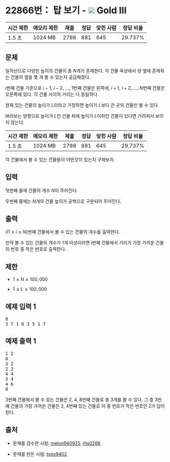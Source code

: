 # 22866번： 탑 보기 - <img src="https://static.solved.ac/tier_small/13.svg" style="height:20px" /> Gold III



| 시간 제한 | 메모리 제한 | 제출 | 정답 | 맞힌 사람 | 정답 비율 |
| --- | --- | --- | --- | --- | --- |
| 1.5 초 | 1024 MB | 2798 | 881 | 645 | 29.737% |
## 문제

일직선으로 다양한 높이의 건물이 총 $N$개가 존재한다. 각 건물 옥상에서 양 옆에 존재하는 건물의 옆을 몇 개 볼 수 있는지 궁금해졌다.

$i$번째 건물 기준으로 $i - 1$, $i - 2$, ..., $1$번째 건물은 왼쪽에, $i + 1$, $i + 2$, ..., $N$번째 건물은 오른쪽에 있다. 각 건물 사이의 거리는 다 동일하다.

현재 있는 건물의 높이가 $L$이라고 가정하면 높이가 $L$보다 큰 곳의 건물만 볼 수 있다.

바라보는 방향으로 높이가 $L$인 건물 뒤에 높이가 $L$이하인 건물이 있다면 가려져서 보이지 않는다.

| 시간 제한 | 메모리 제한 | 제출 | 정답 | 맞힌 사람 | 정답 비율 |
| --- | --- | --- | --- | --- | --- |
| 1.5 초 | 1024 MB | 2798 | 881 | 645 | 29.737% |
각 건물에서 볼 수 있는 건물들이 어떤것이 있는지 구해보자.

## 입력

첫번째 줄에 건물의 개수 $N$이 주어진다.

두번째 줄에는 $N$개의 건물 높이가 공백으로 구분되어 주어진다.

## 출력

$i(1 \le i \le N)$번째 건물에서 볼 수 있는 건물의 개수를 출력한다.

만약 볼 수 있는 건물의 개수가 1개 이상이라면 $i$번째 건물에서 거리가 가장 가까운 건물의 번호 중 작은 번호로 출력한다.

## 제한

- $1 \le N \le 100,000$

- $1 \le L \le 100,000$

## 예제 입력 1

<pre>8
3 7 1 6 3 5 1 7
</pre>
## 예제 출력 1

<pre>1 2
0
3 2
2 2
4 4
3 4
4 6
0
</pre>
3번째 건물에서 볼 수 있는 건물은 2, 4, 8번째 건물로 총 3개를 볼 수 있다. 그 중 3번째 건물과 가장 가까운 건물은 2, 4번째 있는 건물로 이 중 번호가 작은 번호인 2가 답이 된다.

## 출처

- 문제를 검수한 사람: [melon940925](/user/melon940925), [rhs0266](/user/rhs0266)

- 문제를 만든 사람: [tony9402](/user/tony9402)